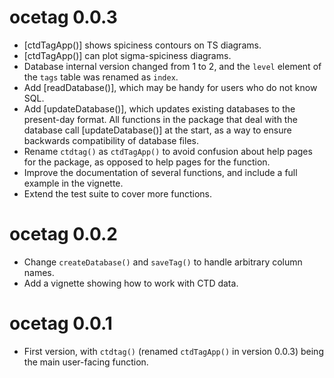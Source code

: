 # ocetag 0.0.3

* [ctdTagApp()] shows spiciness contours on TS diagrams.
* [ctdTagApp()] can plot sigma-spiciness diagrams.
* Database internal version changed from 1 to 2, and the `level`
  element of the `tags` table was renamed as `index`.
* Add [readDatabase()], which may be handy for users who do not know
  SQL.
* Add [updateDatabase()], which updates existing databases to the
  present-day format.  All functions in the package that deal with the
  database call [updateDatabase()] at the start, as a way to ensure
  backwards compatibility of database files.
* Rename `ctdtag()` as `ctdTagApp()` to avoid confusion about help pages
  for the package, as opposed to help pages for the function.
* Improve the documentation of several functions, and include a full
  example in the vignette.
* Extend the test suite to cover more functions.

# ocetag 0.0.2

* Change `createDatabase()` and `saveTag()` to handle arbitrary column
  names.
* Add a vignette showing how to work with CTD data.

# ocetag 0.0.1

* First version, with `ctdtag()` (renamed `ctdTagApp()` in version 0.0.3) being
  the main user-facing function.

